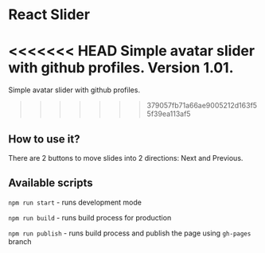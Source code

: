 
# React Slider

<<<<<<< HEAD
Simple avatar slider with github profiles. Version 1.01.
=======
Simple avatar slider with github profiles.
>>>>>>> 379057fb71a66ae9005212d163f55f39ea113af5

## How to use it?

There are 2 buttons to move slides into 2 directions: Next and Previous.

## Available scripts

`npm run start` - runs development mode

`npm run build` - runs build process for production

`npm run publish` - runs build process and publish the page using `gh-pages` branch

